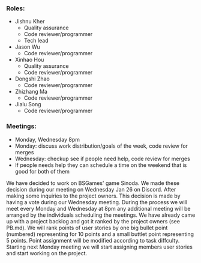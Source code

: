 ### Roles: 
- Jishnu Kher
    - Quality assurance
    - Code reviewer/programmer 
    - Tech lead 
- Jason Wu
    - Code reviewer/programmer 
- Xinhao Hou
    - Quality assurance 
    - Code reviewer/programmer 
- Dongshi Zhao
    - Code reviewer/programmer 
- Zhizhang Ma
    - Code reviewer/programmer
- Jialu Song
    - Code reviewer/programmer 	

### Meetings:
- Monday, Wednesday 8pm 
- Monday: discuss work distribution/goals of the week, code review for merges 
- Wednesday: checkup see if people need help, code review for merges 
- If people needs help they can schedule a time on the weekend that is good for both of them 

We  have decided to work on BSGames' game Sinoda. We made these decision during our meeting on Wednesday Jan 26 on Discord. After making some inquiries to the project owners. This decision is made by having a vote during our Wednesday meeting. During the process we will meet every Monday and Wednesday at 8pm any additional meeting will be arranged by the individuals scheduling the meetings. We have already came up with a project backlog and got it ranked by the project owners (see PB.md). We will rank points of user stories by one big bullet point (numbered) representing for 10 points and a small buttlet point representing 5 points. Point assignment will be modified according to task diffculty. Starting next Monday meeting we will start assigning members user stories and start working on the project. 